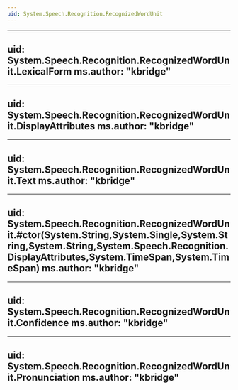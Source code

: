 ```yaml
---
uid: System.Speech.Recognition.RecognizedWordUnit
---
```


---
uid: System.Speech.Recognition.RecognizedWordUnit.LexicalForm
ms.author: "kbridge"
---

---
uid: System.Speech.Recognition.RecognizedWordUnit.DisplayAttributes
ms.author: "kbridge"
---

---
uid: System.Speech.Recognition.RecognizedWordUnit.Text
ms.author: "kbridge"
---

---
uid: System.Speech.Recognition.RecognizedWordUnit.#ctor(System.String,System.Single,System.String,System.String,System.Speech.Recognition.DisplayAttributes,System.TimeSpan,System.TimeSpan)
ms.author: "kbridge"
---

---
uid: System.Speech.Recognition.RecognizedWordUnit.Confidence
ms.author: "kbridge"
---

---
uid: System.Speech.Recognition.RecognizedWordUnit.Pronunciation
ms.author: "kbridge"
---
